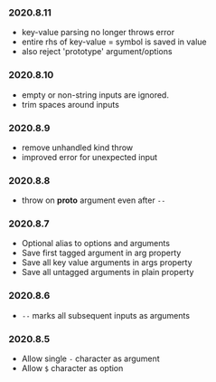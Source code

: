 ### 2020.8.11

* key-value parsing no longer throws error
* entire rhs of key-value = symbol is saved in value
* also reject 'prototype' argument/options

### 2020.8.10

* empty or non-string inputs are ignored.
* trim spaces around inputs

### 2020.8.9

* remove unhandled kind throw
* improved error for unexpected input

### 2020.8.8

* throw on __proto__ argument even after `--`

### 2020.8.7

* Optional alias to options and arguments
* Save first tagged argument in arg property
* Save all key value arguments in args property
* Save all untagged arguments in plain property

### 2020.8.6

* `--` marks all subsequent inputs as arguments

### 2020.8.5

* Allow single `-` character as argument
* Allow `$` character as option